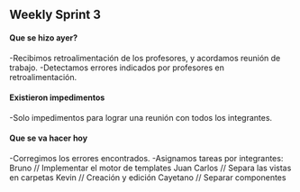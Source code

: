<h2>Weekly Sprint 3</h2>

<h4>Que se hizo ayer?</h4>
-Recibimos retroalimentación de los profesores, y acordamos reunión de trabajo.
-Detectamos errores indicados por profesores en retroalimentación.

<h4>Existieron impedimentos</h4>
-Solo impedimentos para lograr una reunión con todos los integrantes.


<h4>Que se va hacer hoy</h4>
-Corregimos los errores encontrados.
-Asignamos tareas por integrantes:
Bruno  // Implementar el motor de templates
Juan Carlos // Separa las vistas en carpetas
Kevin // Creación y edición
Cayetano // Separar componentes
